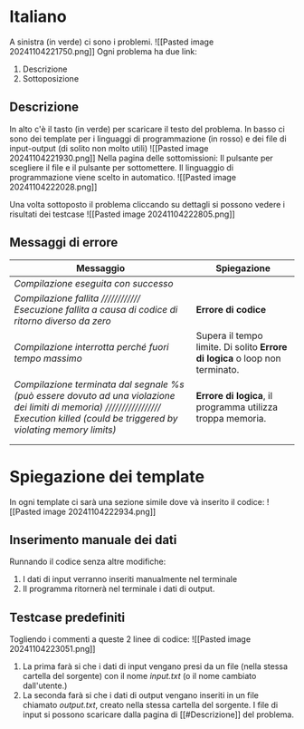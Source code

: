 # Italiano

A sinistra (in verde) ci sono i problemi.
![[Pasted image 20241104221750.png]]
Ogni problema ha due link:
1. Descrizione
2. Sottoposizione
## Descrizione
In alto c'è il tasto (in verde) per scaricare il testo del problema.
In basso ci sono dei template per i linguaggi di programmazione (in rosso) e dei file di input-output (di solito non molto utili)
![[Pasted image 20241104221930.png]]
Nella pagina delle sottomissioni:
Il pulsante per scegliere il file e il pulsante per sottomettere.
Il linguaggio di programmazione viene scelto in automatico.
![[Pasted image 20241104222028.png]]

Una volta sottoposto il problema cliccando su dettagli si possono vedere i risultati dei testcase
![[Pasted image 20241104222805.png]]



## Messaggi di errore

| Messaggio                                                                                                                                                                                                                 | Spiegazione                                                                  |
| ------------------------------------------------------------------------------------------------------------------------------------------------------------------------------------------------------------------------- | ---------------------------------------------------------------------------- |
| _Compilazione eseguita con successo_                                                                                                                                                                                      |                                                                              |
| _Compilazione fallita_ *////////////* _Esecuzione fallita a causa di codice di ritorno diverso da zero_                                                                                                                   | **Errore di codice**                                                         |
| _Compilazione interrotta perché fuori tempo massimo_                                                                                                                                                                      | Supera il tempo limite. Di solito **Errore di logica** o loop non terminato. |
| _Compilazione terminata dal segnale %s (può essere dovuto ad una violazione dei limiti di memoria)_                                */////////////////* _Execution killed (could be triggered by violating memory limits)_ | **Errore di logica**, il programma utilizza troppa memoria.                  |
|                                                                                                                                                                                                                           |                                                                              |
|                                                                                                                                                                                                                           |                                                                              |

# Spiegazione dei template
In ogni template ci sarà una sezione simile dove và inserito il codice:
![[Pasted image 20241104222934.png]]
## Inserimento manuale dei dati
Runnando il codice senza altre modifiche:
1. I dati di input verranno inseriti manualmente nel terminale
2. Il programma ritornerà nel terminale i dati di output.
## Testcase predefiniti
Togliendo i commenti a queste 2 linee di codice:
![[Pasted image 20241104223051.png]]
1. La prima farà si che i dati di input vengano presi da un file (nella stessa cartella del sorgente) con il nome *input.txt* (o il nome cambiato dall'utente.)
2. La seconda farà si che i dati di output vengano inseriti in un file chiamato *output.txt*, creato nella stessa cartella del sorgente.
I file di input si possono scaricare dalla pagina di [[#Descrizione]] del problema.